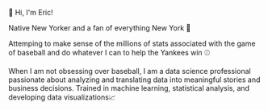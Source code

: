 👋 Hi, I'm Eric!

Native New Yorker and a fan of everything New York :statue_of_liberty:

Attemping to make sense of the millions of stats associated with the game of baseball and do whatever I can to help the Yankees win :baseball:

When I am not obsessing over baseball, I am a data science professional passionate about analyzing and translating data into meaningful stories and business decisions. Trained in machine learning, statistical analysis, and developing data visualizations:chart_with_upwards_trend: 


<!---
eric8395/eric8395 is a ✨ special ✨ repository because its `README.md` (this file) appears on your GitHub profile.
You can click the Preview link to take a look at your changes.
--->
